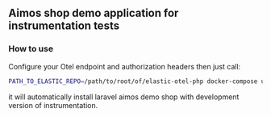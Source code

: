 
## Aimos shop demo application for instrumentation tests

### How to use

Configure your Otel endpoint and authorization headers then just call:

```bash
PATH_TO_ELASTIC_REPO=/path/to/root/of/elastic-otel-php docker-compose up
```

it will automatically install laravel aimos demo shop with development version of instrumentation.

